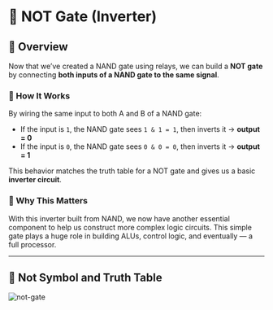 # 🔄 NOT Gate (Inverter)

## 🧠 Overview
Now that we’ve created a NAND gate using relays, we can build a **NOT gate** by connecting **both inputs of a NAND gate to the same signal**.



### 🔁 How It Works
By wiring the same input to both A and B of a NAND gate:

- If the input is `1`, the NAND gate sees `1 & 1 = 1`, then inverts it → **output = 0**
- If the input is `0`, the NAND gate sees `0 & 0 = 0`, then inverts it → **output = 1**

This behavior matches the truth table for a NOT gate and gives us a basic **inverter circuit**.

### 🧰 Why This Matters
With this inverter built from NAND, we now have another essential component to help us construct more complex logic circuits. This simple gate plays a huge role in building ALUs, control logic, and eventually — a full processor.

---

## 🧪 Not Symbol and Truth Table

![not-gate](https://github.com/user-attachments/assets/e005d6c8-d117-407d-a471-31eb02feb77a)
